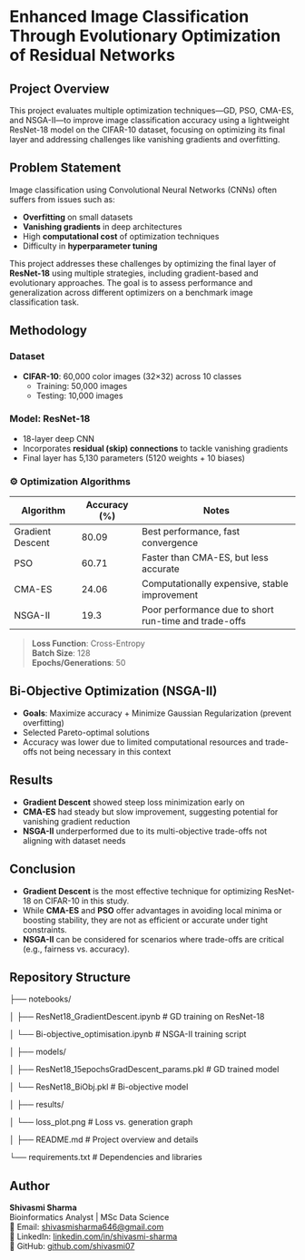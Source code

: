 # Enhanced Image Classification Through Evolutionary Optimization of Residual Networks

## Project Overview

This project evaluates multiple optimization techniques—GD, PSO, CMA-ES, and NSGA-II—to improve image classification accuracy using a lightweight ResNet-18 model on the CIFAR-10 dataset, focusing on optimizing its final layer and addressing challenges like vanishing gradients and overfitting.

## Problem Statement

Image classification using Convolutional Neural Networks (CNNs) often suffers from issues such as:
- **Overfitting** on small datasets  
- **Vanishing gradients** in deep architectures  
- High **computational cost** of optimization techniques  
- Difficulty in **hyperparameter tuning**

This project addresses these challenges by optimizing the final layer of **ResNet-18** using multiple strategies, including gradient-based and evolutionary approaches. The goal is to assess performance and generalization across different optimizers on a benchmark image classification task.

##  Methodology

###  Dataset

- **CIFAR-10**: 60,000 color images (32×32) across 10 classes
  - Training: 50,000 images
  - Testing: 10,000 images

### Model: ResNet-18

- 18-layer deep CNN
- Incorporates **residual (skip) connections** to tackle vanishing gradients
- Final layer has 5,130 parameters (5120 weights + 10 biases)

### ⚙ Optimization Algorithms

| Algorithm        | Accuracy (%) | Notes |
|------------------|--------------|-------|
| Gradient Descent | 80.09        | Best performance, fast convergence |
| PSO              | 60.71        | Faster than CMA-ES, but less accurate |
| CMA-ES           | 24.06        | Computationally expensive, stable improvement |
| NSGA-II          | 19.3         | Poor performance due to short run-time and trade-offs |

> **Loss Function**: Cross-Entropy  
> **Batch Size**: 128  
> **Epochs/Generations**: 50  

## Bi-Objective Optimization (NSGA-II)

- **Goals**: Maximize accuracy + Minimize Gaussian Regularization (prevent overfitting)
- Selected Pareto-optimal solutions
- Accuracy was lower due to limited computational resources and trade-offs not being necessary in this context

## Results

- **Gradient Descent** showed steep loss minimization early on
- **CMA-ES** had steady but slow improvement, suggesting potential for vanishing gradient reduction
- **NSGA-II** underperformed due to its multi-objective trade-offs not aligning with dataset needs

## Conclusion

- **Gradient Descent** is the most effective technique for optimizing ResNet-18 on CIFAR-10 in this study.
- While **CMA-ES** and **PSO** offer advantages in avoiding local minima or boosting stability, they are not as efficient or accurate under tight constraints.
- **NSGA-II** can be considered for scenarios where trade-offs are critical (e.g., fairness vs. accuracy).

## Repository Structure

├── notebooks/

│ ├── ResNet18_GradientDescent.ipynb # GD training on ResNet-18

│ └── Bi-objective_optimisation.ipynb # NSGA-II training script

│
├── models/

│ ├── ResNet18_15epochsGradDescent_params.pkl # GD trained model

│ └── ResNet18_BiObj.pkl # Bi-objective model

│
├── results/

│ └── loss_plot.png # Loss vs. generation graph

│
├── README.md # Project overview and details

└── requirements.txt # Dependencies and libraries


## Author
**Shivasmi Sharma**  
Bioinformatics Analyst | MSc Data Science  
📧 Email: [shivasmisharma646@gmail.com](mailto:shivasmisharma646@gmail.com)  
🔗 LinkedIn: [linkedin.com/in/shivasmi-sharma](https://www.linkedin.com/in/shivasmi-sharma)  
🐙 GitHub: [github.com/shivasmi07](https://github.com/shivasmi07)

